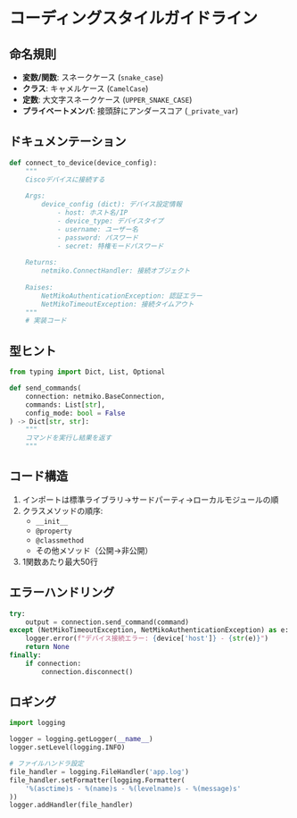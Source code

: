 

# コーディングスタイルガイドライン

## 命名規則
- **変数/関数**: スネークケース (`snake_case`)
- **クラス**: キャメルケース (`CamelCase`)
- **定数**: 大文字スネークケース (`UPPER_SNAKE_CASE`)
- **プライベートメンバ**: 接頭辞にアンダースコア (`_private_var`)

## ドキュメンテーション
```python
def connect_to_device(device_config):
    """
    Ciscoデバイスに接続する
    
    Args:
        device_config (dict): デバイス設定情報
            - host: ホスト名/IP
            - device_type: デバイスタイプ
            - username: ユーザー名
            - password: パスワード
            - secret: 特権モードパスワード
    
    Returns:
        netmiko.ConnectHandler: 接続オブジェクト
    
    Raises:
        NetMikoAuthenticationException: 認証エラー
        NetMikoTimeoutException: 接続タイムアウト
    """
    # 実装コード
```

## 型ヒント
```python
from typing import Dict, List, Optional

def send_commands(
    connection: netmiko.BaseConnection,
    commands: List[str],
    config_mode: bool = False
) -> Dict[str, str]:
    """
    コマンドを実行し結果を返す
    """
```

## コード構造
1. インポートは標準ライブラリ→サードパーティ→ローカルモジュールの順
2. クラスメソッドの順序:
   - `__init__`
   - `@property`
   - `@classmethod`
   - その他メソッド（公開→非公開）
3. 1関数あたり最大50行

## エラーハンドリング
```python
try:
    output = connection.send_command(command)
except (NetMikoTimeoutException, NetMikoAuthenticationException) as e:
    logger.error(f"デバイス接続エラー: {device['host']} - {str(e)}")
    return None
finally:
    if connection:
        connection.disconnect()
```

## ロギング
```python
import logging

logger = logging.getLogger(__name__)
logger.setLevel(logging.INFO)

# ファイルハンドラ設定
file_handler = logging.FileHandler('app.log')
file_handler.setFormatter(logging.Formatter(
    '%(asctime)s - %(name)s - %(levelname)s - %(message)s'
))
logger.addHandler(file_handler)
```

